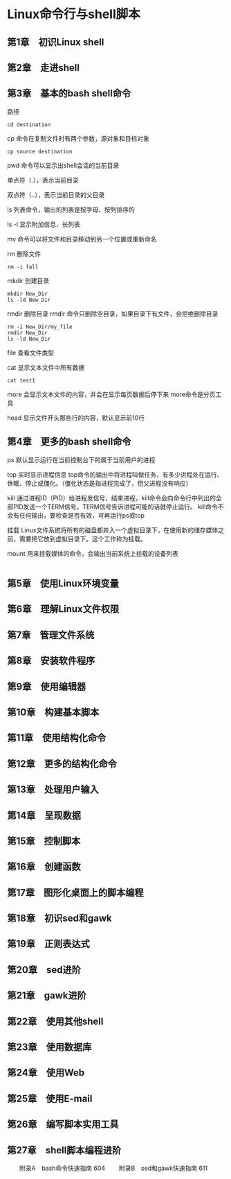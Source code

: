 # Linux命令行与shell脚本

## 第1章　初识Linux shell

## 第2章　走进shell

## 第3章　基本的bash shell命令
路径
```shell
cd destination
```
cp 命令在复制文件时有两个参数，源对象和目标对象
```shell
cp source destination
```

pwd 命令可以显示出shell会话的当前目录

单点符（.），表示当前目录

双点符（..），表示当前目录的父目录

ls 列表命令，输出的列表是按字母、按列排序的

ls -l 显示附加信息，长列表

mv 命令可以将文件和目录移动到另一个位置或重新命名

rm 删除文件
```shell
rm -i fall
```
mkdir 创建目录
```shell
mkdir New_Dir
ls -ld New_Dir
```
rmdir 删除目录
rmdir 命令只删除空目录，如果目录下有文件，会拒绝删除目录
```shell
rm -i New_Dir/my_file
rmdir New_Dir
ls -ld New_Dir
```
file 查看文件类型

cat 显示文本文件中所有数据
```shell
cat test1
```
more 会显示文本文件的内容，并会在显示每页数据后停下来
more命令是分页工具

head 显示文件开头那些行的内容，默认显示前10行


## 第4章　更多的bash shell命令
ps 默认显示运行在当前控制台下的属于当前用户的进程

top 实时显示进程信息
top命令的输出中将进程叫做任务，有多少进程处在运行、休眠、停止或僵化。（僵化状态是指进程完成了，但父进程没有响应）

kill 通过进程ID（PID）给进程发信号，结束进程，kill命令会向命令行中列出的全部PID发送一个TERM信号，TERM信号告诉进程可能的话就停止运行。
kill命令不会有任何输出，要检查是否有效，可再运行ps或top

挂载 Linux文件系统将所有的磁盘都并入一个虚拟目录下，在使用新的储存媒体之前，需要把它放到虚拟目录下。这个工作称为挂载。

mount 用来挂载媒体的命令，会输出当前系统上挂载的设备列表


```shell

```
## 第5章　使用Linux环境变量


## 第6章　理解Linux文件权限

## 第7章　管理文件系统

## 第8章　安装软件程序

## 第9章　使用编辑器

## 第10章　构建基本脚本

## 第11章　使用结构化命令

## 第12章　更多的结构化命令

## 第13章　处理用户输入

## 第14章　呈现数据

## 第15章　控制脚本

## 第16章　创建函数

## 第17章　图形化桌面上的脚本编程

## 第18章　初识sed和gawk


## 第19章　正则表达式
## 第20章　sed进阶

## 第21章　gawk进阶

## 第22章　使用其他shell

## 第23章　使用数据库

## 第24章　使用Web

## 第25章　使用E-mail

## 第26章　编写脚本实用工具

## 第27章　shell脚本编程进阶

　　附录A　bash命令快速指南 604
　　附录B　sed和gawk快速指南 611
